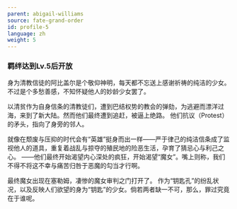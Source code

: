 ```yaml
---
parent: abigail-williams
source: fate-grand-order
id: profile-5
language: zh
weight: 5
---
```


### 羁绊达到Lv.5后开放

身为清教信徒的阿比盖尔是个敬仰神明，每天都不忘送上感谢祈祷的纯洁的少女。
不过是个多愁善感，不知怀疑他人的妙龄少女罢了。

以清贫作为自身信条的清教徒们，遭到巴结权势的教会的弹劾，为逃避而漂洋过海，来到了新大陆。然而他们最终遭到追赶，被逼上绝路。
他们抗议（Protest）的矛头，指向了身旁的邻人。

就像在颓废与压抑的时代会有“英雄”挺身而出一样——严于律己的纯洁信条成了监视他人的道具，重复着战乱与掠夺的殖民地的险恶生活，孕育了猜忌心与利己之心。
——他们最终开始渴望内心深处的疯狂，开始渴望“魔女”。嘴上则称，我们不得不将这不幸与痛苦归咎于恶魔的勾当才行啊。

最终魔女出现在塞勒姆，凄惨的魔女审判之门打开了。
作为“钥匙孔”的纷乱状况，以及反映人们欲望的身为“钥匙”的少女。倘若两者缺一不可，那么，罪过究竟在于谁呢。

